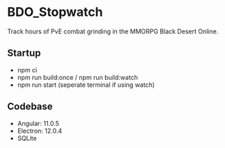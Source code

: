 # BDO_Stopwatch
Track hours of PvE combat grinding in the MMORPG Black Desert Online. 

## Startup
- npm ci
- npm run build:once / npm run build:watch
- npm run start (seperate terminal if using watch)

## Codebase
- Angular: 11.0.5
- Electron: 12.0.4
- SQLite
